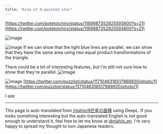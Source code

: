 ```yaml
---
title: "Area of 9-pointed star"
---
```


[https://twitter.com/potetoichiro/status/1169987352925593600?s=21](https://twitter.com/potetoichiro/status/1169987352925593600?s=21)

![image](https://gyazo.com/d5f9d3104001d799498c412173d892e1/thumb/1000)

![image](https://gyazo.com/d799d2acaf83e540f180b6129ced31a8/thumb/1000)
If we can show that the light blue lines are parallel, we can show that they have the same area using two equal product transformations of the triangle.

There could be a lot of interesting features, but I'm still not sure how to show that they're parallel.
![image](https://gyazo.com/6c9b61cb0aafb6903254e6204ba4a230/thumb/1000)


![image](https://gyazo.com/6bc0c3659e140cd60e3a781890d5835d/thumb/1000)
[https://twitter.com/puzzlist/status/1171046316517969920/photo/1](https://twitter.com/puzzlist/status/1171046316517969920/photo/1)

I see

---
This page is auto-translated from [/nishio/9芒星の面積](https://scrapbox.io/nishio/9芒星の面積) using DeepL. If you looks something interesting but the auto-translated English is not good enough to understand it, feel free to let me know at [@nishio_en](https://twitter.com/nishio_en). I'm very happy to spread my thought to non-Japanese readers.
